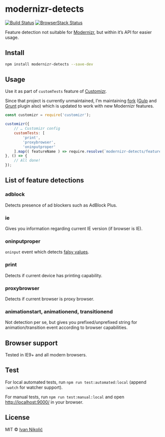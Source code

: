 # modernizr-detects

[![Build Status][ci-img]][ci] [![BrowserStack Status][browserstack-img]][browserstack]

Feature detection not suitable for [Modernizr][modernizr], but within it’s API for easier usage.

## Install

```sh
npm install modernizr-detects --save-dev
```

## Usage

Use it as part of `customTests` feature of [Customizr][customizr].

Since that project is currently unmaintained, I’m maintaining [fork][customizr-fork] ([Gulp][customizr-fork-gulp] and [Grunt][customizr-fork-grunt] plugin also) which is updated to work with new Modernizr features.

```js
const customizr = require('customizr');

customizr({
	// … Customizr config
	customTests: [
		'print',
		'proxybrowser',
		'oninputproper'
	].map(( featureName ) => require.resolve(`modernizr-detects/feature-detects/${featureName}`))
}, () => {
	// All done!
});
```

## List of feature detections

### adblock

Detects presence of ad blockers such as AdBlock Plus.

### ie

Gives you information regarding current IE version (if browser is IE).

### oninputproper

`oninput` event which detects [falsy values](https://developer.mozilla.org/en-US/docs/Web/Events/input#Browser_compatibility).

### print

Detects if current device has printing capability.

### proxybrowser

Detects if current browser is proxy browser.

### animationstart, animationend, transitionend

Not detection per se, but gives you prefixed/unprefixed string for animation/transition event according to browser capabilities.

## Browser support

Tested in IE9+ and all modern browsers.

## Test

For local automated tests, run `npm run test:automated:local` (append `:watch` for watcher support).

For manual tests, run `npm run test:manual:local` and open <http://localhost:9000/> in your browser.

## License

MIT © [Ivan Nikolić](http://ivannikolic.com)

[modernizr]: http://modernizr.com
[customizr]: https://github.com/doctyper/customizr
[customizr-fork]: https://github.com/niksy/customizr
[customizr-fork-gulp]: https://github.com/niksy/gulp-modernizr
[customizr-fork-grunt]: https://github.com/niksy/grunt-modernizr
[ci]: https://travis-ci.org/niksy/modernizr-detects
[ci-img]: https://travis-ci.org/niksy/modernizr-detects.svg?branch=master
[browserstack]: https://www.browserstack.com/
[browserstack-img]: https://www.browserstack.com/automate/badge.svg?badge_key=NVhJRVhOMzBSZXRCSDNxSUF1ZW55cnJGQ0xyZTNJcDFQSGUyZnl4MG5KWT0tLUN1blZwQXFpak52dEhWQjY4dmlpQlE9PQ==--c4141f7b0cbc97b29063b1c65b1a8e1b6b3833d9
